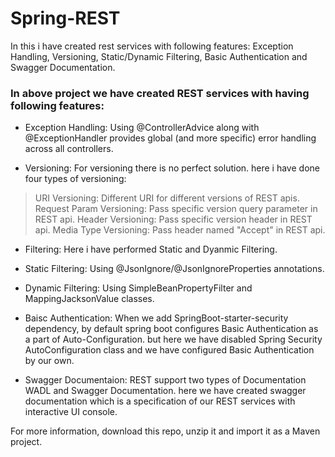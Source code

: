 # Spring-REST
In this i have created rest services with following features: Exception Handling, Versioning, Static/Dynamic Filtering, Basic Authentication and Swagger Documentation. 

### In above project we have created REST services with having following features:
- Exception Handling: Using @ControllerAdvice along with @ExceptionHandler provides global (and more specific) error handling across all controllers.

- Versioning: For versioning there is no perfect solution. here i have done four types of versioning:
 > URI Versioning: Different URI for different versions of REST apis.
 > Request Param Versioning: Pass specific version query parameter in REST api.
 > Header Versioning: Pass specific version header in REST api.
 > Media Type Versioning: Pass header named "Accept" in REST api.

- Filtering: Here i have performed Static and Dyanmic Filtering.
 - Static Filtering: Using @JsonIgnore/@JsonIgnoreProperties annotations.
 - Dynamic Filtering: Using SimpleBeanPropertyFilter and MappingJacksonValue classes.
 
- Baisc Authentication: When we add SpringBoot-starter-security dependency, by default spring boot configures Basic Authentication as a part of Auto-Configuration. but here we have disabled Spring Security AutoConfiguration class and we have configured Basic Authentication by our own.

- Swagger Documentaion: REST support two types of Documentation WADL and Swagger Documentation. here we have created swagger documentation which is a specification of our REST services with interactive UI console.

For more information, download this repo, unzip it and import it as a Maven project.
